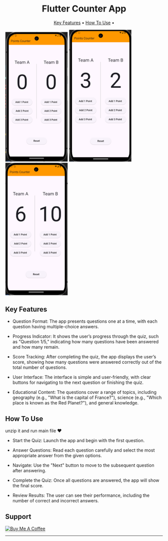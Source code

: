 
<h1 align="center">
  Flutter Counter App
</h1>
<p align="center">
  <a href="#key-features">Key Features</a> •
  <a href="#how-to-use">How To Use</a> •
</p>

 <img src="Screenshot 2025-03-04 163439.png" alt="Main" width="200" ></img>
  <img src="Screenshot 2025-03-04 163457.png" alt="first" width="200" ></img>
   <img src="Screenshot 2025-03-04 163522.png" width="200" ></img>

## Key Features

* Question Format: The app presents questions one at a time, with each question having multiple-choice answers.

* Progress Indicator: It shows the user’s progress through the quiz, such as "Question 1/5," indicating how many questions have been answered and how many remain.

* Score Tracking: After completing the quiz, the app displays the user’s score, showing how many questions were answered correctly out of the total number of questions.

* User Interface: The interface is simple and user-friendly, with clear buttons for navigating to the next question or finishing the quiz.

* Educational Content: The questions cover a range of topics, including geography (e.g., "What is the capital of France?"), science (e.g., "Which place is known as the Red Planet?"), and general knowledge.



## How To Use

unzip it and run main file ❤️

* Start the Quiz: Launch the app and begin with the first question.

* Answer Questions: Read each question carefully and select the most appropriate answer from the given options.

* Navigate: Use the "Next" button to move to the subsequent question after answering.

* Complete the Quiz: Once all questions are answered, the app will show the final score.

* Review Results: The user can see their performance, including the number of correct and incorrect answers.

## Support

<a href="https://buymeacoffee.com/mohamedmkaj" target="_blank"><img src="https://www.buymeacoffee.com/assets/img/custom_images/purple_img.png" alt="Buy Me A Coffee" style="height: 41px !important;width: 174px !important;box-shadow: 0px 3px 2px 0px rgba(190, 190, 190, 0.5) !important;-webkit-box-shadow: 0px 3px 2px 0px rgba(190, 190, 190, 0.5) !important;" ></a>


---
